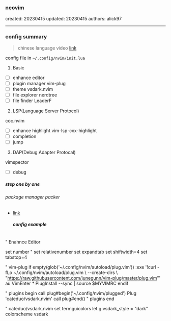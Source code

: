 ### neovim

created: 20230415 updated: 20230415 authors: alick97

---

### config summary
> chinese language video [link](https://www.bilibili.com/video/BV1dL411V75t/?spm_id_from=333.999.list.card_archive.click&vd_source=2bf89a23205d9491c209f4bc75e62b14)

config file in ```~/.config/nvim/init.lua```

1. Basic
  - [ ] enhance editor
  - [ ] plugin manager vim-plug
  - [ ] theme vsdark.nvim
  - [ ] file explorer nerdtree
  - [ ] file finder LeaderF

  2. LSP(Language Server Protocol)

  coc.nvim
  - [ ] enhance highlight vim-lsp-cxx-highlight
  - [ ] completion
  - [ ] jump

  3. DAP(Debug Adapter Protocal)

  vimspector
  - [ ] debug 

##### step one by one
###### package manager packer
- [link](https://github.com/wbthomason/packer.nvim)




  ##### config example
  ```
" Enahnce Editor

set number
" set relativenumber
set expandtab
set shiftwidth=4
set tabstop=4

" vim-plug
if empty(glob('~/.config/nvim/autoload/plug.vim'))
  :exe '!curl -fLo ~/.config/nvim/autoload/plug.vim
              \ --create-dirs
              \ "https://raw.githubusercontent.com/junegunn/vim-plug/master/plug.vim"'
  au VimEnter * PlugInstall --sync | source $MYVIMRC
endif

" plugins begin
call plug#begin('~/.config/nvim/plugged')
  Plug 'cateduo/vsdark.nvim'
call plug#end()
" plugins end


" cateduo/vsdark.nvim
set termguicolors
let g:vsdark_style = "dark"
colorscheme vsdark
  ```
